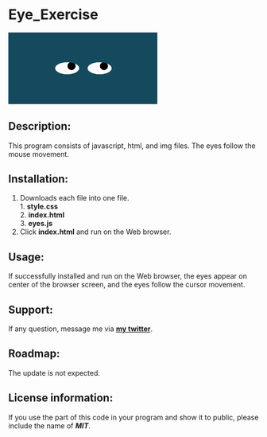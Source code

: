 # Eye_Exercise

<img src="EyesExercise.png" width='300'/>

## Description:
  
  This program consists of javascript, html, and img files.
  The eyes follow the mouse movement.

## Installation:
  1. Downloads each file into one file. <br>
    1. **style.css** <br>
    2. **index.html** <br>
    3. **eyes.js** <br>
  2. Click **index.html** and run on the Web browser.
  
## Usage:
  <p>If successfully installed and run on the Web browser, the eyes appear on center of the browser screen, and the eyes follow the cursor movement.</p>
  
## Support:
  If any question, message me via **[my twitter](https://twitter.com/Kojiro38895598)**.
  
## Roadmap:
  The update is not expected.
  
## License information: 
 If you use the part of this code in your program and show it to public, please include the name of ***MIT***.
